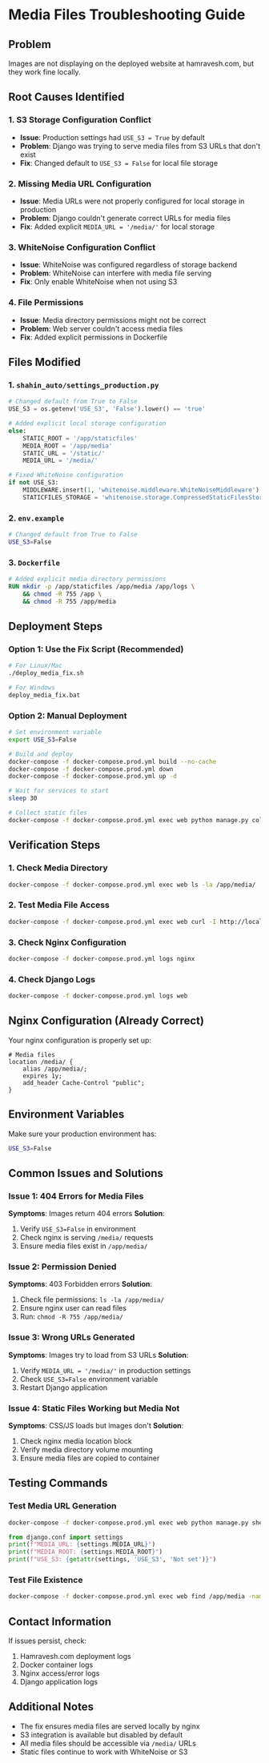 # Media Files Troubleshooting Guide

## Problem
Images are not displaying on the deployed website at hamravesh.com, but they work fine locally.

## Root Causes Identified

### 1. **S3 Storage Configuration Conflict**
- **Issue**: Production settings had `USE_S3 = True` by default
- **Problem**: Django was trying to serve media files from S3 URLs that don't exist
- **Fix**: Changed default to `USE_S3 = False` for local file storage

### 2. **Missing Media URL Configuration**
- **Issue**: Media URLs were not properly configured for local storage in production
- **Problem**: Django couldn't generate correct URLs for media files
- **Fix**: Added explicit `MEDIA_URL = '/media/'` for local storage

### 3. **WhiteNoise Configuration Conflict**
- **Issue**: WhiteNoise was configured regardless of storage backend
- **Problem**: WhiteNoise can interfere with media file serving
- **Fix**: Only enable WhiteNoise when not using S3

### 4. **File Permissions**
- **Issue**: Media directory permissions might not be correct
- **Problem**: Web server couldn't access media files
- **Fix**: Added explicit permissions in Dockerfile

## Files Modified

### 1. `shahin_auto/settings_production.py`
```python
# Changed default from True to False
USE_S3 = os.getenv('USE_S3', 'False').lower() == 'true'

# Added explicit local storage configuration
else:
    STATIC_ROOT = '/app/staticfiles'
    MEDIA_ROOT = '/app/media'
    STATIC_URL = '/static/'
    MEDIA_URL = '/media/'

# Fixed WhiteNoise configuration
if not USE_S3:
    MIDDLEWARE.insert(1, 'whitenoise.middleware.WhiteNoiseMiddleware')
    STATICFILES_STORAGE = 'whitenoise.storage.CompressedStaticFilesStorage'
```

### 2. `env.example`
```bash
# Changed default from True to False
USE_S3=False
```

### 3. `Dockerfile`
```dockerfile
# Added explicit media directory permissions
RUN mkdir -p /app/staticfiles /app/media /app/logs \
    && chmod -R 755 /app \
    && chmod -R 755 /app/media
```

## Deployment Steps

### Option 1: Use the Fix Script (Recommended)
```bash
# For Linux/Mac
./deploy_media_fix.sh

# For Windows
deploy_media_fix.bat
```

### Option 2: Manual Deployment
```bash
# Set environment variable
export USE_S3=False

# Build and deploy
docker-compose -f docker-compose.prod.yml build --no-cache
docker-compose -f docker-compose.prod.yml down
docker-compose -f docker-compose.prod.yml up -d

# Wait for services to start
sleep 30

# Collect static files
docker-compose -f docker-compose.prod.yml exec web python manage.py collectstatic --noinput
```

## Verification Steps

### 1. Check Media Directory
```bash
docker-compose -f docker-compose.prod.yml exec web ls -la /app/media/
```

### 2. Test Media File Access
```bash
docker-compose -f docker-compose.prod.yml exec web curl -I http://localhost:8000/media/site/hero.jpg
```

### 3. Check Nginx Configuration
```bash
docker-compose -f docker-compose.prod.yml logs nginx
```

### 4. Check Django Logs
```bash
docker-compose -f docker-compose.prod.yml logs web
```

## Nginx Configuration (Already Correct)
Your nginx configuration is properly set up:
```nginx
# Media files
location /media/ {
    alias /app/media/;
    expires 1y;
    add_header Cache-Control "public";
}
```

## Environment Variables
Make sure your production environment has:
```bash
USE_S3=False
```

## Common Issues and Solutions

### Issue 1: 404 Errors for Media Files
**Symptoms**: Images return 404 errors
**Solution**: 
1. Verify `USE_S3=False` in environment
2. Check nginx is serving `/media/` requests
3. Ensure media files exist in `/app/media/`

### Issue 2: Permission Denied
**Symptoms**: 403 Forbidden errors
**Solution**:
1. Check file permissions: `ls -la /app/media/`
2. Ensure nginx user can read files
3. Run: `chmod -R 755 /app/media/`

### Issue 3: Wrong URLs Generated
**Symptoms**: Images try to load from S3 URLs
**Solution**:
1. Verify `MEDIA_URL = '/media/'` in production settings
2. Check `USE_S3=False` environment variable
3. Restart Django application

### Issue 4: Static Files Working but Media Not
**Symptoms**: CSS/JS loads but images don't
**Solution**:
1. Check nginx media location block
2. Verify media directory volume mounting
3. Ensure media files are copied to container

## Testing Commands

### Test Media URL Generation
```bash
docker-compose -f docker-compose.prod.yml exec web python manage.py shell
```
```python
from django.conf import settings
print(f"MEDIA_URL: {settings.MEDIA_URL}")
print(f"MEDIA_ROOT: {settings.MEDIA_ROOT}")
print(f"USE_S3: {getattr(settings, 'USE_S3', 'Not set')}")
```

### Test File Existence
```bash
docker-compose -f docker-compose.prod.yml exec web find /app/media -name "*.jpg" -o -name "*.png"
```

## Contact Information
If issues persist, check:
1. Hamravesh.com deployment logs
2. Docker container logs
3. Nginx access/error logs
4. Django application logs

## Additional Notes
- The fix ensures media files are served locally by nginx
- S3 integration is available but disabled by default
- All media files should be accessible via `/media/` URLs
- Static files continue to work with WhiteNoise or S3
